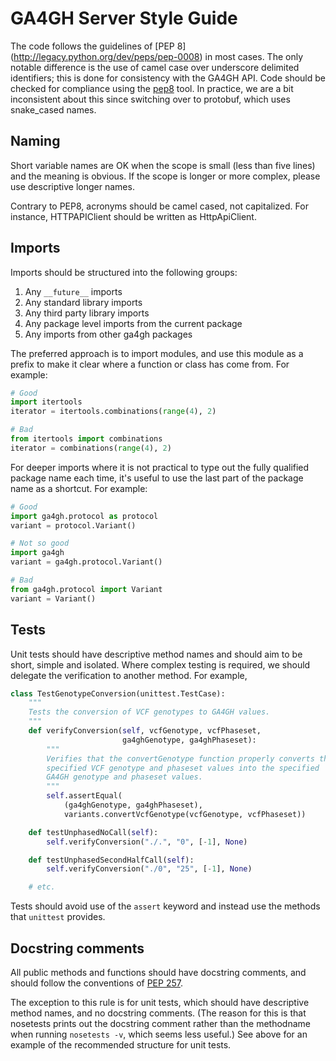 # GA4GH Server Style Guide

The code follows the guidelines of [PEP 8]
(<http://legacy.python.org/dev/peps/pep-0008>) in most cases. The only notable
difference is the use of camel case over underscore delimited identifiers; this
is done for consistency with the GA4GH API. Code should be checked for compliance
using the [pep8](<https://pypi.python.org/pypi/pep8>) tool.  In practice, we are
a bit inconsistent about this since switching over to protobuf, which uses
snake_cased names.

## Naming
Short variable names are OK when the scope is small (less than five lines)
and the meaning is obvious. If the scope is longer or more complex,
please use descriptive longer names.

Contrary to PEP8, acronyms should be camel cased, not capitalized.  For instance, HTTPAPIClient should be written as HttpApiClient.

## Imports
Imports should be structured into the following groups:

1. Any ```__future__``` imports
2. Any standard library imports
3. Any third party library imports
4. Any package level imports from the current package
5. Any imports from other ga4gh packages

The preferred approach is to import modules, and use this module
as a prefix to make it clear where a function or
class has come from. For example:
```python
# Good
import itertools
iterator = itertools.combinations(range(4), 2)

# Bad
from itertools import combinations
iterator = combinations(range(4), 2)
```

For deeper imports where it is not practical to type out the fully
qualified package name each time, it's useful to use the last 
part of the package name as a shortcut. For example:
```python
# Good
import ga4gh.protocol as protocol
variant = protocol.Variant()

# Not so good 
import ga4gh
variant = ga4gh.protocol.Variant()

# Bad
from ga4gh.protocol import Variant
variant = Variant()
```

## Tests 
Unit tests should have descriptive 
method names and should aim to be short, simple and isolated. Where complex 
testing is required, we should delegate the verification to another 
method. For example, 

```python
class TestGenotypeConversion(unittest.TestCase):
    """ 
    Tests the conversion of VCF genotypes to GA4GH values.
    """
    def verifyConversion(self, vcfGenotype, vcfPhaseset, 
                         ga4ghGenotype, ga4ghPhaseset):
        """
        Verifies that the convertGenotype function properly converts the 
        specified VCF genotype and phaseset values into the specified 
        GA4GH genotype and phaseset values.
        """
        self.assertEqual(
            (ga4ghGenotype, ga4ghPhaseset),
            variants.convertVcfGenotype(vcfGenotype, vcfPhaseset))

    def testUnphasedNoCall(self):
        self.verifyConversion("./.", "0", [-1], None)

    def testUnphasedSecondHalfCall(self):
        self.verifyConversion("./0", "25", [-1], None)

    # etc.
```

Tests should avoid use of the `assert` keyword and instead use the
methods that `unittest` provides. 

## Docstring comments

All public methods and functions should have docstring comments, and should 
follow the conventions of [PEP 257](https://www.python.org/dev/peps/pep-0257/).

The exception to this rule is for unit tests, which should have descriptive
method names, and no docstring comments. (The reason for this is that 
nosetests prints out the docstring comment rather than the methodname 
when running `nosetests -v`, which seems less useful.) See above for an 
example of the recommended structure for unit tests. 


